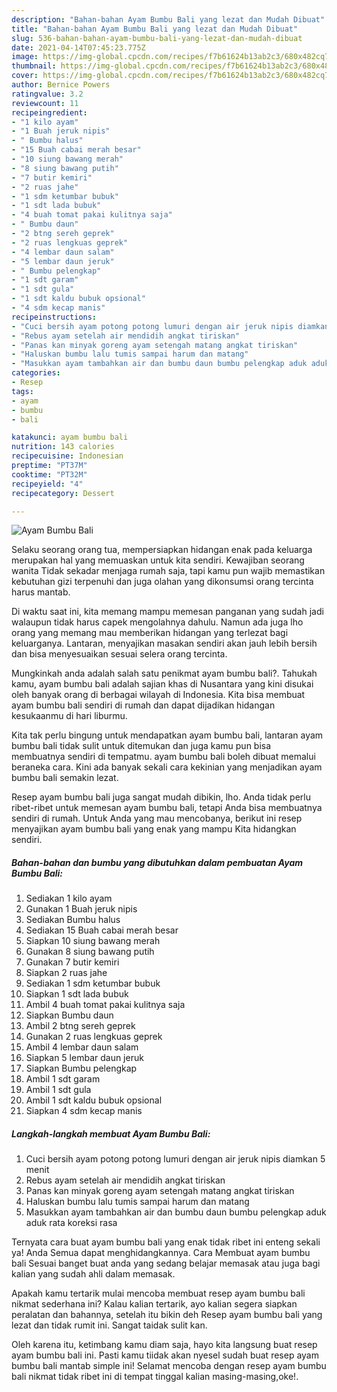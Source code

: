 ```yaml
---
description: "Bahan-bahan Ayam Bumbu Bali yang lezat dan Mudah Dibuat"
title: "Bahan-bahan Ayam Bumbu Bali yang lezat dan Mudah Dibuat"
slug: 536-bahan-bahan-ayam-bumbu-bali-yang-lezat-dan-mudah-dibuat
date: 2021-04-14T07:45:23.775Z
image: https://img-global.cpcdn.com/recipes/f7b61624b13ab2c3/680x482cq70/ayam-bumbu-bali-foto-resep-utama.jpg
thumbnail: https://img-global.cpcdn.com/recipes/f7b61624b13ab2c3/680x482cq70/ayam-bumbu-bali-foto-resep-utama.jpg
cover: https://img-global.cpcdn.com/recipes/f7b61624b13ab2c3/680x482cq70/ayam-bumbu-bali-foto-resep-utama.jpg
author: Bernice Powers
ratingvalue: 3.2
reviewcount: 11
recipeingredient:
- "1 kilo ayam"
- "1 Buah jeruk nipis"
- " Bumbu halus"
- "15 Buah cabai merah besar"
- "10 siung bawang merah"
- "8 siung bawang putih"
- "7 butir kemiri"
- "2 ruas jahe"
- "1 sdm ketumbar bubuk"
- "1 sdt lada bubuk"
- "4 buah tomat pakai kulitnya saja"
- " Bumbu daun"
- "2 btng sereh geprek"
- "2 ruas lengkuas geprek"
- "4 lembar daun salam"
- "5 lembar daun jeruk"
- " Bumbu pelengkap"
- "1 sdt garam"
- "1 sdt gula"
- "1 sdt kaldu bubuk opsional"
- "4 sdm kecap manis"
recipeinstructions:
- "Cuci bersih ayam potong potong lumuri dengan air jeruk nipis diamkan 5 menit"
- "Rebus ayam setelah air mendidih angkat tiriskan"
- "Panas kan minyak goreng ayam setengah matang angkat tiriskan"
- "Haluskan bumbu lalu tumis sampai harum dan matang"
- "Masukkan ayam tambahkan air dan bumbu daun bumbu pelengkap aduk aduk rata koreksi rasa"
categories:
- Resep
tags:
- ayam
- bumbu
- bali

katakunci: ayam bumbu bali 
nutrition: 143 calories
recipecuisine: Indonesian
preptime: "PT37M"
cooktime: "PT32M"
recipeyield: "4"
recipecategory: Dessert

---
```



![Ayam Bumbu Bali](https://img-global.cpcdn.com/recipes/f7b61624b13ab2c3/680x482cq70/ayam-bumbu-bali-foto-resep-utama.jpg)

Selaku seorang orang tua, mempersiapkan hidangan enak pada keluarga merupakan hal yang memuaskan untuk kita sendiri. Kewajiban seorang  wanita Tidak sekadar menjaga rumah saja, tapi kamu pun wajib memastikan kebutuhan gizi terpenuhi dan juga olahan yang dikonsumsi orang tercinta harus mantab.

Di waktu  saat ini, kita memang mampu memesan panganan yang sudah jadi walaupun tidak harus capek mengolahnya dahulu. Namun ada juga lho orang yang memang mau memberikan hidangan yang terlezat bagi keluarganya. Lantaran, menyajikan masakan sendiri akan jauh lebih bersih dan bisa menyesuaikan sesuai selera orang tercinta. 



Mungkinkah anda adalah salah satu penikmat ayam bumbu bali?. Tahukah kamu, ayam bumbu bali adalah sajian khas di Nusantara yang kini disukai oleh banyak orang di berbagai wilayah di Indonesia. Kita bisa membuat ayam bumbu bali sendiri di rumah dan dapat dijadikan hidangan kesukaanmu di hari liburmu.

Kita tak perlu bingung untuk mendapatkan ayam bumbu bali, lantaran ayam bumbu bali tidak sulit untuk ditemukan dan juga kamu pun bisa membuatnya sendiri di tempatmu. ayam bumbu bali boleh dibuat memalui beraneka cara. Kini ada banyak sekali cara kekinian yang menjadikan ayam bumbu bali semakin lezat.

Resep ayam bumbu bali juga sangat mudah dibikin, lho. Anda tidak perlu ribet-ribet untuk memesan ayam bumbu bali, tetapi Anda bisa membuatnya sendiri di rumah. Untuk Anda yang mau mencobanya, berikut ini resep menyajikan ayam bumbu bali yang enak yang mampu Kita hidangkan sendiri.

<!--inarticleads1-->

##### Bahan-bahan dan bumbu yang dibutuhkan dalam pembuatan Ayam Bumbu Bali:

1. Sediakan 1 kilo ayam
1. Gunakan 1 Buah jeruk nipis
1. Sediakan  Bumbu halus
1. Sediakan 15 Buah cabai merah besar
1. Siapkan 10 siung bawang merah
1. Gunakan 8 siung bawang putih
1. Gunakan 7 butir kemiri
1. Siapkan 2 ruas jahe
1. Sediakan 1 sdm ketumbar bubuk
1. Siapkan 1 sdt lada bubuk
1. Ambil 4 buah tomat pakai kulitnya saja
1. Siapkan  Bumbu daun
1. Ambil 2 btng sereh geprek
1. Gunakan 2 ruas lengkuas geprek
1. Ambil 4 lembar daun salam
1. Siapkan 5 lembar daun jeruk
1. Siapkan  Bumbu pelengkap
1. Ambil 1 sdt garam
1. Ambil 1 sdt gula
1. Ambil 1 sdt kaldu bubuk opsional
1. Siapkan 4 sdm kecap manis




<!--inarticleads2-->

##### Langkah-langkah membuat Ayam Bumbu Bali:

1. Cuci bersih ayam potong potong lumuri dengan air jeruk nipis diamkan 5 menit
1. Rebus ayam setelah air mendidih angkat tiriskan
1. Panas kan minyak goreng ayam setengah matang angkat tiriskan
1. Haluskan bumbu lalu tumis sampai harum dan matang
1. Masukkan ayam tambahkan air dan bumbu daun bumbu pelengkap aduk aduk rata koreksi rasa




Ternyata cara buat ayam bumbu bali yang enak tidak ribet ini enteng sekali ya! Anda Semua dapat menghidangkannya. Cara Membuat ayam bumbu bali Sesuai banget buat anda yang sedang belajar memasak atau juga bagi kalian yang sudah ahli dalam memasak.

Apakah kamu tertarik mulai mencoba membuat resep ayam bumbu bali nikmat sederhana ini? Kalau kalian tertarik, ayo kalian segera siapkan peralatan dan bahannya, setelah itu bikin deh Resep ayam bumbu bali yang lezat dan tidak rumit ini. Sangat taidak sulit kan. 

Oleh karena itu, ketimbang kamu diam saja, hayo kita langsung buat resep ayam bumbu bali ini. Pasti kamu tiidak akan nyesel sudah buat resep ayam bumbu bali mantab simple ini! Selamat mencoba dengan resep ayam bumbu bali nikmat tidak ribet ini di tempat tinggal kalian masing-masing,oke!.

